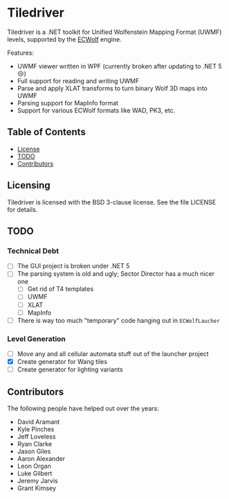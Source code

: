 # Tiledriver

Tiledriver is a .NET toolkit for Unified Wolfenstein Mapping Format (UWMF) levels, supported by the [ECWolf](http://maniacsvault.net/ecwolf/) engine.

Features:

* UWMF viewer written in WPF (currently broken after updating to .NET 5 😒)
* Full support for reading and writing UWMF
* Parse and apply XLAT transforms to turn binary Wolf 3D maps into UWMF
* Parsing support for MapInfo format
* Support for various ECWolf formats like WAD, PK3, etc.

## Table of Contents

* [License](#licensing)
* [TODO](#todo)
* [Contributors](#contributors)

## Licensing

Tiledriver is licensed with the BSD 3-clause license.  See the file LICENSE for details.

## TODO

### Technical Debt

- [ ] The GUI project is broken under .NET 5
- [ ] The parsing system is old and ugly; Sector Director has a much nicer one
  - [ ] Get rid of T4 templates
  - [ ] UWMF
  - [ ] XLAT
  - [ ] MapInfo
- [ ] There is way too much "temporary" code hanging out in `ECWolfLaucher`

### Level Generation

- [ ] Move any and all cellular automata stuff out of the launcher project
- [X] Create generator for Wang tiles
- [ ] Create generator for lighting variants

## Contributors

The following people have helped out over the years:

* David Aramant
* Kyle Pinches
* Jeff Loveless
* Ryan Clarke
* Jason Giles
* Aaron Alexander
* Leon Organ
* Luke Gilbert
* Jeremy Jarvis
* Grant Kimsey
